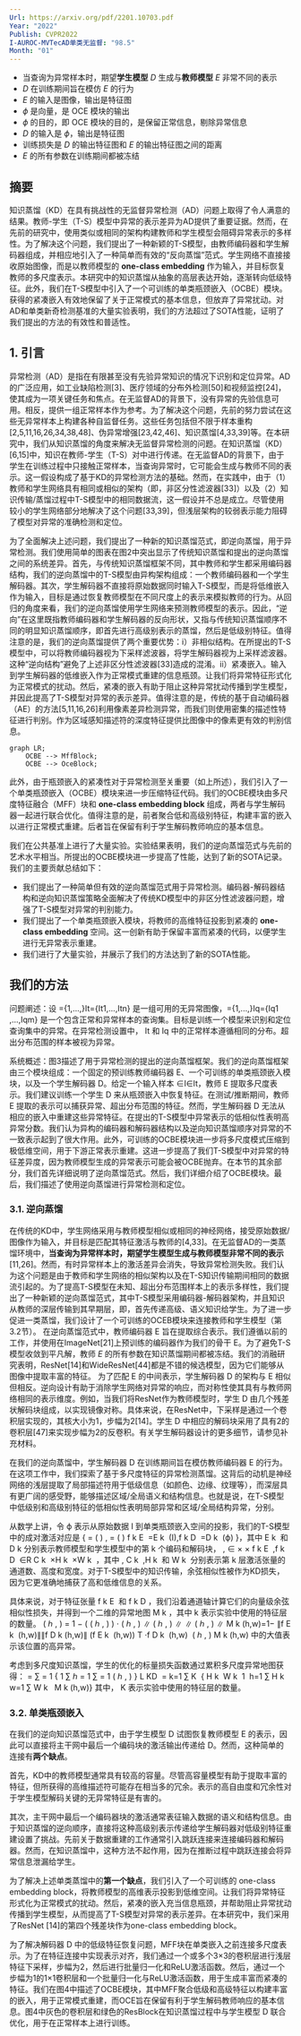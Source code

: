 ```yaml
---
Url: https://arxiv.org/pdf/2201.10703.pdf
Year: "2022"
Publish: CVPR2022
I-AUROC-MVTecAD单类无监督: "98.5"
Month: "01"
---
```

- 当查询为异常样本时，期望**学生模型** $D$ 生成与**教师模型** $E$ 非常不同的表示
- $D$ 在训练期间旨在模仿 $E$ 的行为
- $E$ 的输入是图像，输出是特征图
- $\phi$ 是向量，是 OCE 模块的输出
- $\phi$ 的目的，即 OCE 模块的目的，是保留正常信息，剔除异常信息
- $D$ 的输入是 $\phi$，输出是特征图
- 训练损失是 $D$ 的输出特征图和 $E$ 的输出特征图之间的距离
- $E$ 的所有参数在训练期间都被冻结

## 摘要

知识蒸馏（KD）在具有挑战性的无监督异常检测（AD）问题上取得了令人满意的结果。教师-学生（T-S）模型中异常的表示差异为AD提供了重要证据。然而，在先前的研究中，使用类似或相同的架构构建教师和学生模型会阻碍异常表示的多样性。为了解决这个问题，我们提出了一种新颖的T-S模型，由教师编码器和学生解码器组成，并相应地引入了一种简单而有效的“反向蒸馏”范式。学生网络不直接接收原始图像，而是以教师模型的 **one-class embedding** 作为输入，并目标恢复教师的多尺度表示。本研究中的知识蒸馏从抽象的高层表达开始，逐渐转向低级特征。此外，我们在T-S模型中引入了一个可训练的单类瓶颈嵌入（OCBE）模块。获得的紧凑嵌入有效地保留了关于正常模式的基本信息，但放弃了异常扰动。对AD和单类新奇检测基准的大量实验表明，我们的方法超过了SOTA性能，证明了我们提出的方法的有效性和普适性。

## 1.  引言 

异常检测（AD）是指在有限甚至没有先验异常知识的情况下识别和定位异常。AD的广泛应用，如工业缺陷检测[3]、医疗领域的分布外检测[50]和视频监控[24]，使其成为一项关键任务和焦点。在无监督AD的背景下，没有异常的先验信息可用。相反，提供一组正常样本作为参考。为了解决这个问题，先前的努力尝试在这些无异常样本上构建各种自监督任务。这些任务包括但不限于样本重构[2,5,11,16,26,34,38,48]、伪异常增强[23,42,46]、知识蒸馏[4,33,39]等。在本研究中，我们从知识蒸馏的角度来解决无监督异常检测的问题。在知识蒸馏（KD）[6,15]中，知识在教师-学生（T-S）对中进行传递。在无监督AD的背景下，由于学生在训练过程中只接触正常样本，当查询异常时，它可能会生成与教师不同的表示。这一假设构成了基于KD的异常检测方法的基础。然而，在实践中，由于（1）教师和学生网络具有相同或相似的架构（即，非区分性滤波器[33]）以及（2）知识传输/蒸馏过程中T-S模型中的相同数据流，这一假设并不总是成立。尽管使用较小的学生网络部分地解决了这个问题[33,39]，但浅层架构的较弱表示能力阻碍了模型对异常的准确检测和定位。

为了全面解决上述问题，我们提出了一种新的知识蒸馏范式，即逆向蒸馏，用于异常检测。我们使用简单的图表在图2中突出显示了传统知识蒸馏和提出的逆向蒸馏之间的系统差异。首先，与传统知识蒸馏框架不同，其中教师和学生都采用编码器结构，我们的逆向蒸馏中的T-S模型由异构架构组成：一个教师编码器和一个学生解码器。其次，学生解码器不直接将原始数据同时输入T-S模型，而是将低维嵌入作为输入，目标是通过恢复教师模型在不同尺度上的表示来模拟教师的行为。从回归的角度来看，我们的逆向蒸馏使用学生网络来预测教师模型的表示。因此，“逆向”在这里既指教师编码器和学生解码器的反向形状，又指与传统知识蒸馏顺序不同的明显知识蒸馏顺序，即首先进行高级别表示的蒸馏，然后是低级别特征。值得注意的是，我们的逆向蒸馏提供了两个重要优势：i）非相似结构。在所提出的T-S模型中，可以将教师编码器视为下采样滤波器，将学生解码器视为上采样滤波器。这种“逆向结构”避免了上述非区分性滤波器[33]造成的混淆。ii）紧凑嵌入。输入到学生解码器的低维嵌入作为正常模式重建的信息瓶颈。让我们将异常特征形式化为正常模式的扰动。然后，紧凑的嵌入有助于阻止这种异常扰动传播到学生模型，并因此提高了T-S模型对异常的表示差异。值得注意的是，传统的基于自动编码器（AE）的方法[5,11,16,26]利用像素差异检测异常，而我们则使用密集的描述性特征进行判别。作为区域感知描述符的深度特征提供比图像中的像素更有效的判别信息。

```mermaid
graph LR;
	OCBE --> MffBlock;
	OCBE --> OceBlock;
```

此外，由于瓶颈嵌入的紧凑性对于异常检测至关重要（如上所述），我们引入了一个单类瓶颈嵌入（OCBE）模块来进一步压缩特征代码。我们的OCBE模块由多尺度特征融合（MFF）块和 **one-class embedding block** 组成，两者与学生解码器一起进行联合优化。值得注意的是，前者聚合低和高级别特征，构建丰富的嵌入以进行正常模式重建。后者旨在保留有利于学生解码教师响应的基本信息。

我们在公共基准上进行了大量实验。实验结果表明，我们的逆向蒸馏范式与先前的艺术水平相当。所提出的OCBE模块进一步提高了性能，达到了新的SOTA记录。我们的主要贡献总结如下：

- 我们提出了一种简单但有效的逆向蒸馏范式用于异常检测。编码器-解码器结构和逆向知识蒸馏策略全面解决了传统KD模型中的非区分性滤波器问题，增强了T-S模型对异常的判别能力。
- 我们提出了一个单类瓶颈嵌入模块，将教师的高维特征投影到紧凑的 **one-class embedding** 空间。这一创新有助于保留丰富而紧凑的代码，以便学生进行无异常表示重建。
- 我们进行了大量实验，并展示了我们的方法达到了新的SOTA性能。

## 我们的方法

问题阐述：设 ={1,...,}It​={It1​,...,Itn​} 是一组可用的无异常图像，={1,...,}Iq​={Iq1​,...,Iqm​} 是一个包含正常和异常样本的查询集。目标是训练一个模型来识别和定位查询集中的异常。在异常检测设置中， It​ 和 Iq​ 中的正常样本遵循相同的分布。超出分布范围的样本被视为异常。

系统概述：图3描述了用于异常检测的提出的逆向蒸馏框架。我们的逆向蒸馏框架由三个模块组成：一个固定的预训练教师编码器 E、一个可训练的单类瓶颈嵌入模块，以及一个学生解码器 D。给定一个输入样本 ∈I∈It​，教师 E 提取多尺度表示。我们建议训练一个学生 D 来从瓶颈嵌入中恢复特征。在测试/推断期间，教师 E 提取的表示可以捕获异常、超出分布范围的特征。然而，学生解码器 D 无法从相应的嵌入中重建这些异常特征。在提出的T-S模型中异常表示的低相似性表明高异常分数。我们认为异构的编码器和解码器结构以及逆向知识蒸馏顺序对异常的不一致表示起到了很大作用。此外，可训练的OCBE模块进一步将多尺度模式压缩到极低维空间，用于下游正常表示重建。这进一步提高了我们T-S模型中对异常的特征差异度，因为教师模型生成的异常表示可能会被OCBE抛弃。在本节的其余部分，我们首先详细说明了逆向蒸馏范式。然后，我们详细介绍了OCBE模块。最后，我们描述了使用逆向蒸馏进行异常检测和定位。

### 3.1. 逆向蒸馏 

在传统的KD中，学生网络采用与教师模型相似或相同的神经网络，接受原始数据/图像作为输入，并目标是匹配其特征激活与教师的[4,33]。在无监督AD的一类蒸馏环境中，**当查询为异常样本时，期望学生模型生成与教师模型非常不同的表示**[11,26]。然而，有时异常样本上的激活差异会消失，导致异常检测失败。我们认为这个问题是由于教师和学生网络的相似架构以及在T-S知识传输期间相同的数据流引起的。为了提高T-S模型在未知、超出分布范围样本上的表示多样性，我们提出了一种新颖的逆向蒸馏范式，其中T-S模型采用编码器-解码器架构，并且知识从教师的深层传输到其早期层，即，首先传递高级、语义知识给学生。为了进一步促进一类蒸馏，我们设计了一个可训练的OCEB模块来连接教师和学生模型（第3.2节）。 在逆向蒸馏范式中，教师编码器  E 旨在提取综合表示。我们遵循以前的工作，并使用在ImageNet[21]上预训练的编码器作为我们的骨干  E。为了避免T-S模型收敛到平凡解，教师 $E$ 的所有参数在知识蒸馏期间都被冻结。我们的消融研究表明，ResNet[14]和WideResNet[44]都是不错的候选模型，因为它们能够从图像中提取丰富的特征。 为了匹配  E 的中间表示，学生解码器  D 的架构与  E 相似但相反。逆向设计有助于消除学生网络对异常的响应，而对称性使其具有与教师网络相同的表示维度。例如，当我们将ResNet作为教师模型时，学生  D 由几个残差状解码块组成，以实现镜像对称。具体来说，在ResNet中，下采样是通过一个卷积层实现的，其核大小为1，步幅为2[14]。学生  D 中相应的解码块采用了具有2的卷积层[47]来实现步幅为2的反卷积。有关学生解码器设计的更多细节，请参见补充材料。 

在我们的逆向蒸馏中，学生解码器  D 在训练期间旨在模仿教师编码器  E 的行为。在这项工作中，我们探索了基于多尺度特征的异常检测蒸馏。这背后的动机是神经网络的浅层提取了局部描述符用于低级信息（如颜色、边缘、纹理等），而深层具有更广阔的感受野，能够描述区域/全局语义和结构信息。也就是说，在T-S模型中低级别和高级别特征的低相似性表明局部异常和区域/全局结构异常，分别。 

从数学上讲，令 ϕ 表示从原始数据  I 到单类瓶颈嵌入空间的投影，我们的T-S模型中的成对激活对应是 {    =   (  ) ,    =   (  ) f k E ​ =E k ​ (I),f k D ​ =D k ​ (ϕ) }，其中   E k ​ 和   D k ​ 分别表示教师模型和学生模型中的第 k 个编码和解码块，    ,    ∈    ×   ×   f k E ​ ,f k D ​ ∈R C k ​ ×H k ​ ×W k ​ ，其中   ,   C k ​ ,H k ​ 和   W k ​ 分别表示第 k 层激活张量的通道数、高度和宽度。对于T-S模型中的知识传输，余弦相似性被作为KD损失，因为它更准确地捕获了高和低维信息的关系。

具体来说，对于特征张量    f k E ​ 和    f k D ​ ，我们沿着通道轴计算它们的向量级余弦相似性损失，并得到一个二维的异常地图   M k ，其中  k 表示实验中使用的特征层的数量。   ( ℎ ,  ) = 1 − (    ( ℎ ,  ) )  ⋅    ( ℎ ,  ) ∥    ( ℎ ,  ) ∥ ∥    ( ℎ ,  ) ∥ M k (h,w)=1− ∥f E k ​ (h,w)∥∥f D k ​ (h,w)∥ (f E k ​ (h,w)) T ⋅f D k ​ (h,w) ​   ( ℎ ,  ) M k (h,w) 中的大值表示该位置的高异常。

考虑到多尺度知识蒸馏，学生的优化的标量损失函数通过累积多尺度异常地图获得：    = ∑  = 1  { 1     ∑ ℎ = 1   ∑  = 1     ( ℎ ,  ) } L KD ​ = k=1 ∑ K ​ { H k ​ W k ​ 1 ​ h=1 ∑ H k ​ ​ w=1 ∑ W k ​ ​ M k (h,w)} 其中，  K 表示实验中使用的特征层的数量。

### 3.2. 单类瓶颈嵌入

在我们的逆向知识蒸馏范式中，由于学生模型 D 试图恢复教师模型 E 的表示，因此可以直接将主干网中最后一个编码块的激活输出传递给 D。然而，这种简单的连接有**两个缺点**。

首先，KD中的教师模型通常具有较高的容量。尽管高容量模型有助于提取丰富的特征，但所获得的高维描述符可能存在相当多的冗余。表示的高自由度和冗余性对于学生模型解码关键的无异常特征是有害的。

其次，主干网中最后一个编码器块的激活通常表征输入数据的语义和结构信息。由于知识蒸馏的逆向顺序，直接将这种高级别表示传递给学生解码器对低级别特征重建设置了挑战。先前关于数据重建的工作通常引入跳跃连接来连接编码器和解码器。然而，在知识蒸馏中，这种方法不起作用，因为在推断过程中跳跃连接会将异常信息泄漏给学生。

为了解决上述单类蒸馏中的**第一个缺点**，我们引入了一个可训练的 one-class embedding block，将教师模型的高维表示投影到低维空间。让我们将异常特征形式化为正常模式的扰动。然后，紧凑的嵌入充当信息瓶颈，并帮助阻止异常扰动传播到学生模型，从而提高了T-S模型对异常的表示差异。在本研究中，我们采用了ResNet [14]的第四个残差块作为one-class embedding block。

为了解决解码器 D 中的低级特征恢复问题，MFF块在单类嵌入之前连接多尺度表示。为了在特征连接中实现表示对齐，我们通过一个或多个3×3的卷积层进行浅层特征下采样，步幅为2，然后进行批量归一化和ReLU激活函数。然后，通过一个步幅为1的1×1卷积层和一个批量归一化与ReLU激活函数，用于生成丰富而紧凑的特征。我们在图4中描述了OCBE模块，其中MFF聚合低级和高级特征以构建丰富的嵌入，用于正常模式重建，而OCE旨在保留有利于学生解码教师响应的基本信息。图4中灰色的卷积层和绿色的ResBlock在知识蒸馏过程中与学生模型 D 联合优化，用于在正常样本上进行训练。